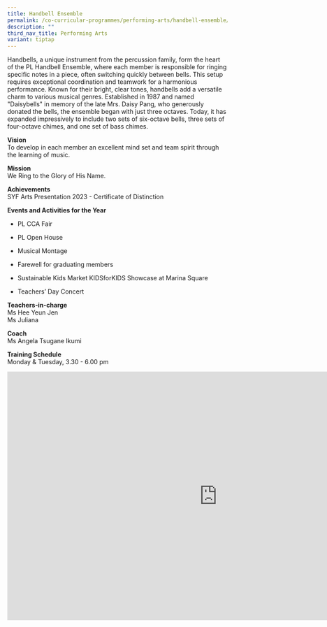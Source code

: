 ```yaml
---
title: Handbell Ensemble
permalink: /co-curricular-programmes/performing-arts/handbell-ensemble/
description: ""
third_nav_title: Performing Arts
variant: tiptap
---
```

<p>Handbells, a unique instrument from the percussion family, form the heart
of the PL Handbell Ensemble, where each member is responsible for ringing
specific notes in a piece, often switching quickly between bells. This
setup requires exceptional coordination and teamwork for a harmonious performance.
Known for their bright, clear tones, handbells add a versatile charm to
various musical genres. Established in 1987 and named "Daisybells" in memory
of the late Mrs. Daisy Pang, who generously donated the bells, the ensemble
began with just three octaves. Today, it has expanded impressively to include
two sets of six-octave bells, three sets of four-octave chimes, and one
set of bass chimes.</p>
<p><strong>Vision</strong> 
<br>To develop in each member an excellent mind set and team spirit through
the learning of music.</p>
<p><strong>Mission</strong> 
<br>We Ring to the Glory of His Name.</p>
<p><strong>Achievements</strong>
<br>SYF Arts Presentation 2023 - Certificate of Distinction</p>
<p><strong>Events and Activities for the Year</strong>
</p>
<ul data-tight="true" class="tight">
<li>
<p>PL CCA Fair</p>
</li>
<li>
<p>PL Open House</p>
</li>
<li>
<p>Musical Montage</p>
</li>
<li>
<p>Farewell for graduating members</p>
</li>
<li>
<p>Sustainable Kids Market KIDSforKIDS Showcase at Marina Square</p>
</li>
<li>
<p>Teachers’ Day Concert</p>
</li>
</ul>
<p><strong>Teachers-in-charge</strong> 
<br>Ms Hee Yeun Jen
<br>Ms Juliana</p>
<p><strong>Coach</strong> 
<br>Ms Angela Tsugane Ikumi</p>
<p><strong>Training Schedule</strong> 
<br>Monday &amp; Tuesday, 3.30 - 6.00 pm</p>
<div class="iframe-wrapper">
<iframe height="569" width="960" allowfullscreen="true" frameborder="0" src="https://docs.google.com/presentation/d/16Ps-8EmTpFeYm9Vv2nObJCDglNkg4Ntn8EdhTbgAPyM/embed?start=true&amp;loop=true&amp;delayms=3000"></iframe>
</div>
<p></p>